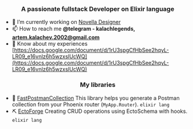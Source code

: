 <h3 align="center">A passionate fullstack Developer on Elixir language</h3>

- 🔭 I’m currently working on [Novella Designer](https://novella-designer.com/)
- 📫 How to reach me **@telegram - kalachlegends, artem.kalachev.2002@gmail.com**
- 📄 Know about my experiences [https://docs.google.com/document/d/1rU3spgCfHbSee2hqyL-LR09_e16vnlz6h5wzxslUcWQ](https://docs.google.com/document/d/1rU3spgCfHbSee2hqyL-LR09_e16vnlz6h5wzxslUcWQ)

<h3 align="center">My libraries</h3>

- 📜 [FastPostmanCollection](https://github.com/kalachlegends/fast_postman_collection) This library helps you generate a Postman collection from your Phoenix router (`MyApp.Router`). `elixir lang`
- ⛏️ [EctoForge](https://github.com/kalachlegends/ecto_forge) Creating CRUD operations using EctoSchema with hooks. `elixir lang`
